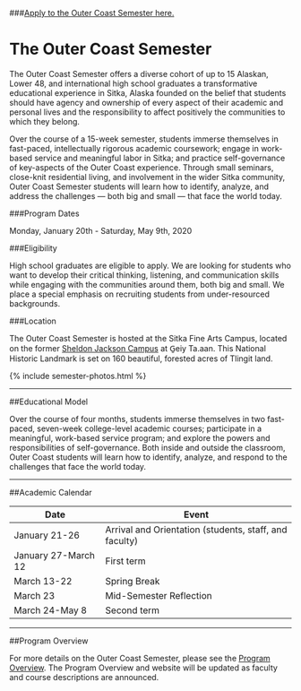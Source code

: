 ###[Apply to the Outer Coast Semester here.](https://fs29.formsite.com/Gd7elL/9c7cr766ap/index.html)

# The Outer Coast Semester

The Outer Coast Semester offers a diverse cohort of up to 15 Alaskan, Lower 48, and international high school graduates a transformative educational experience in Sitka, Alaska founded on the belief that students should have agency and ownership of every aspect of their academic and personal lives and the responsibility to affect positively the communities to which they belong.

Over the course of a 15-week semester, students immerse themselves in fast-paced, intellectually rigorous academic coursework; engage in work-based service and meaningful labor in Sitka; and practice self-governance of key-aspects of the Outer Coast experience. Through small seminars, close-knit residential living, and involvement in the wider Sitka community, Outer Coast Semester students will learn how to identify, analyze, and address the challenges — both big and small — that face the world today.

###Program Dates

Monday, January 20th - Saturday, May 9th, 2020

###Eligibility

High school graduates are eligible to apply. We are looking for students  who want to develop their critical thinking, listening, and communication skills while engaging with the communities around them, both big and small. We place a special emphasis on recruiting students from under-resourced backgrounds. 

###Location

The Outer Coast Semester is hosted at the Sitka Fine Arts Campus, located on the former [Sheldon Jackson Campus](https://en.wikipedia.org/wiki/Sheldon_Jackson_College) at G̱eiy Ta.aan. This National Historic Landmark is set on 160 beautiful, forested acres of Tlingit land. 

<!-- This inserts the student images -->
{% include semester-photos.html %}

***

##Educational Model

Over the course of four months, students immerse themselves in two fast-paced, seven-week college-level academic courses; participate in a meaningful, work-based service program; and explore the powers and responsibilities of self-governance. Both inside and outside the classroom, Outer Coast students will learn how to identify, analyze, and respond to the challenges that face the world today.

***

##Academic Calendar

| Date          | Event      |
| ------------- | ------------- |
| January 21-26 | Arrival and Orientation (students, staff, and faculty)  |
| January 27-March 12  | First term |
| March 13-22  | Spring Break |
| March 23  | Mid-Semester Reflection  |
| March 24-May 8  | Second term  |

***

##Program Overview

For more details on the Outer Coast Semester, please see the [Program Overview](https://docs.google.com/document/d/1tiCeEszHdGNpEdUcHjIt4MPacUsCDLBUoYpcmlXlrd4/edit). The Program Overview and website will be updated as faculty and course descriptions are announced.

